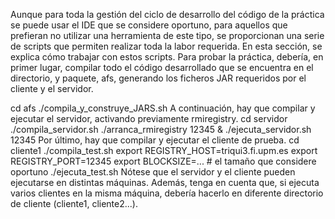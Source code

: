 Aunque para toda la gestión del ciclo de desarrollo del código de la práctica se puede usar el IDE que se considere oportuno, para aquellos que prefieran no utilizar una herramienta de este tipo, se proporcionan una serie de scripts que permiten realizar toda la labor requerida. En esta sección, se explica cómo trabajar con estos scripts. Para probar la práctica, debería, en primer lugar, compilar todo el código desarrollado que se encuentra en el directorio, y paquete, afs, generando los ficheros JAR requeridos por el cliente y el servidor.

cd afs 
./compila_y_construye_JARS.sh 
A continuación, hay que compilar y ejecutar el servidor, activando previamente rmiregistry. 
cd servidor 
./compila_servidor.sh 
./arranca_rmiregistry 12345 & 
./ejecuta_servidor.sh 12345 
Por último, hay que compilar y ejecutar el cliente de prueba. 
cd cliente1 
./compila_test.sh 
export REGISTRY_HOST=triqui3.fi.upm.es 
export REGISTRY_PORT=12345 
export BLOCKSIZE=... # el tamaño que considere oportuno 
./ejecuta_test.sh 
Nótese que el servidor y el cliente pueden ejecutarse en distintas máquinas. Además, tenga en cuenta que, si ejecuta varios clientes en la misma máquina, debería hacerlo en diferente directorio de cliente (cliente1, cliente2...).